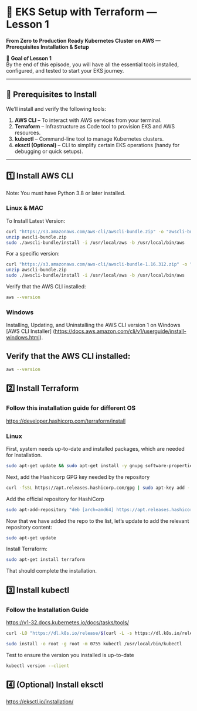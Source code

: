 # 🚀 EKS Setup with Terraform — Lesson 1  

**From Zero to Production Ready Kubernetes Cluster on AWS — Prerequisites Installation & Setup**  

🎯 **Goal of Lesson 1**  
By the end of this episode, you will have all the essential tools installed, configured, and tested to start your EKS journey.  

---

## 📌 Prerequisites to Install
We’ll install and verify the following tools:

1. **AWS CLI**           – To interact with AWS services from your terminal.  
2. **Terraform**         – Infrastructure as Code tool to provision EKS and AWS resources.  
3. **kubectl**           – Command-line tool to manage Kubernetes clusters.  
4. **eksctl (Optional)** – CLI to simplify certain EKS operations (handy for debugging or quick setups).

---

## 1️⃣ Install AWS CLI

Note: You must have Python 3.8 or later installed.

### **Linux** & **MAC**

To Install Latest Version: 

```bash
curl "https://s3.amazonaws.com/aws-cli/awscli-bundle.zip" -o "awscli-bundle.zip"
unzip awscli-bundle.zip
sudo ./awscli-bundle/install -i /usr/local/aws -b /usr/local/bin/aws
```

For a specific version:

```bash
curl "https://s3.amazonaws.com/aws-cli/awscli-bundle-1.16.312.zip" -o "awscli-bundle.zip"
unzip awscli-bundle.zip
sudo ./awscli-bundle/install -i /usr/local/aws -b /usr/local/bin/aws
```

Verify that the AWS CLI installed:

```bash
aws --version
```

### **Windows**

Installing, Updating, and Uninstalling the AWS CLI version 1 on Windows [AWS CLI Installer]
(https://docs.aws.amazon.com/cli/v1/userguide/install-windows.html).



## Verify that the AWS CLI installed:

```bash
aws --version
```


## 2️⃣ Install Terraform

### Follow this installation guide for different OS
https://developer.hashicorp.com/terraform/install

### **Linux**

First, system needs up-to-date and installed packages, which are needed for Installation.

```bash
sudo apt-get update && sudo apt-get install -y gnupg software-properties-common curl
```

Next, add the Hashicorp GPG key needed by the repository

```bash
curl -fsSL https://apt.releases.hashicorp.com/gpg | sudo apt-key add -
```

Add the official repository for HashiCorp

```bash
sudo apt-add-repository "deb [arch=amd64] https://apt.releases.hashicorp.com $(lsb_release -cs) main"
```

Now that we have added the repo to the list, let’s update to add the relevant repository content:

```bash
sudo apt-get update
```

Install Terraform:

```bash
sudo apt-get install terraform
```

That should complete the installation. 



## 3️⃣ Install kubectl

### Follow the Installation Guide

https://v1-32.docs.kubernetes.io/docs/tasks/tools/


```bash
curl -LO "https://dl.k8s.io/release/$(curl -L -s https://dl.k8s.io/release/stable.txt)/bin/linux/amd64/kubectl"

sudo install -o root -g root -m 0755 kubectl /usr/local/bin/kubectl
```

Test to ensure the version you installed is up-to-date

```bash
kubectl version --client
```


## 4️⃣ (Optional) Install eksctl

https://eksctl.io/installation/
